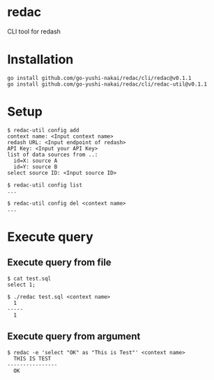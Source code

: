 # redac

CLI tool for redash

# Installation

```
go install github.com/go-yushi-nakai/redac/cli/redac@v0.1.1
go install github.com/go-yushi-nakai/redac/cli/redac-util@v0.1.1
```


# Setup

```
$ redac-util config add
context name: <Input context name>
redash URL: <Input endpoint of redash>
API Key: <Input your API Key>
list of data sources from ..:
  id=X: source A
  id=Y: source B
select source ID: <Input source ID>

$ redac-util config list
...

$ redac-util config del <context name>
...
```


# Execute query

## Execute query from file

```
$ cat test.sql
select 1;

$ ./redac test.sql <context name>
  1
-----
  1
```


## Execute query from argument

```
$ redac -e 'select "OK" as "This is Test"' <context name>
  THIS IS TEST
----------------
  OK
```
